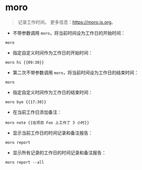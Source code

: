 # moro

> 记录工作时间。
> 更多信息：<https://moro.js.org>。

- 不带参数调用 `moro`，将当前时间设为工作日的开始时间：

`moro`

- 指定自定义时间作为工作日的开始时间：

`moro hi {{09:30}}`

- 第二次不带参数调用 `moro`，将当前时间设为工作日的结束时间：

`moro`

- 指定自定义时间作为工作日的结束时间：

`moro bye {{17:30}}`

- 在当前工作日添加备注：

`moro note {{在项目 Foo 上工作了 3 小时}}`

- 显示当前工作日的时间记录和备注报告：

`moro report`

- 显示所有记录的工作日的时间记录和备注报告：

`moro report --all`